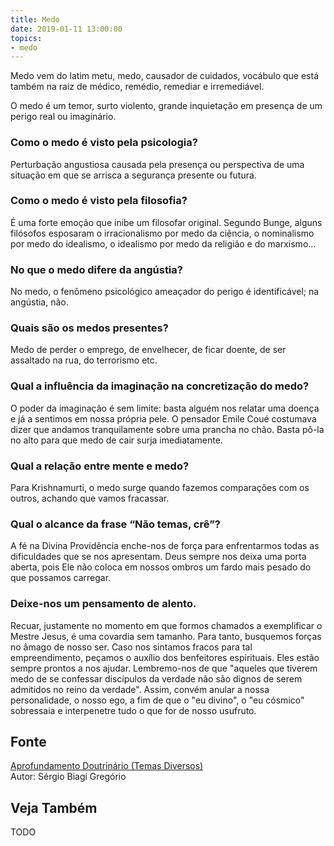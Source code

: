 ```yaml
---
title: Medo
date: 2019-01-11 13:00:00
topics: 
- medo
---
```


Medo vem do latim metu, medo, causador de cuidados, vocábulo que está
também na raiz de médico, remédio, remediar e irremediável.

O medo é um temor, surto violento, grande inquietação em presença de um
perigo real ou imaginário.

### Como o medo é visto pela psicologia?
Perturbação angustiosa causada pela presença ou perspectiva de uma
situação em que se arrisca a segurança presente ou futura.

### Como o medo é visto pela filosofia?
É uma forte emoção que inibe um filosofar original. Segundo Bunge,
alguns filósofos esposaram o irracionalismo por medo da ciência, o
nominalismo por medo do idealismo, o idealismo por medo da religião e do
marxismo...

### No que o medo difere da angústia?
No medo, o fenômeno psicológico ameaçador do perigo é identificável; na
angústia, não.

### Quais são os medos presentes?
Medo de perder o emprego, de envelhecer, de ficar doente, de ser
assaltado na rua, do terrorismo etc.

### Qual a influência da imaginação na concretização do medo?
O poder da imaginação é sem limite: basta alguém nos relatar uma doença
e já a sentimos em nossa própria pele. O pensador Emile Coué costumava
dizer que andamos tranquilamente sobre uma prancha no chão. Basta pô-la
no alto para que medo de cair surja imediatamente.

### Qual a relação entre mente e medo?
Para Krishnamurti, o medo surge quando fazemos comparações com os
outros, achando que vamos fracassar.

### Qual o alcance da frase “Não temas, crê”?
A fé na Divina Providência enche-nos de força para enfrentarmos todas as
dificuldades que se nos apresentam. Deus sempre nos deixa uma porta
aberta, pois Ele não coloca em nossos ombros um fardo mais pesado do que
possamos carregar.

### Deixe-nos um pensamento de alento.

Recuar, justamente no momento em que formos chamados a exemplificar o
Mestre Jesus, é uma covardia sem tamanho. Para tanto, busquemos forças
no âmago de nosso ser. Caso nos sintamos fracos para tal empreendimento,
peçamos o auxílio dos benfeitores espirituais. Eles estão sempre prontos
a nos ajudar. Lembremo-nos de que "aqueles que tiverem medo de se
confessar discípulos da verdade não são dignos de serem admitidos no
reino da verdade". Assim, convém anular a nossa personalidade, o nosso
ego, a fim de que o "eu divino", o "eu cósmico" sobressaia e
interpenetre tudo o que for de nosso usufruto.

## Fonte
[Aprofundamento Doutrinário (Temas Diversos)](https://sites.google.com/view/aprofundamentodoutrinario/medo)  
Autor: Sérgio Biagi Gregório



## Veja Também
TODO



